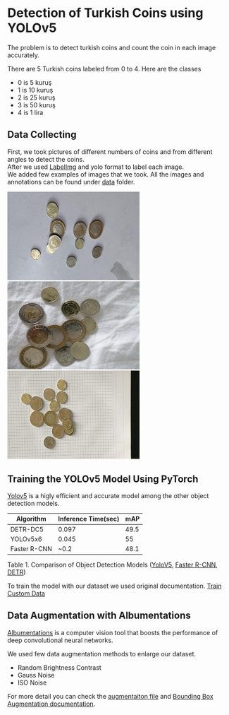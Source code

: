 # Detection of Turkish Coins using YOLOv5

The problem is to detect turkish coins and count the coin in each image accurately.<br>

There are 5 Turkish coins labeled from 0 to 4. Here are the classes<br>

* 0 is 5 kuruş <br>
* 1 is 10 kuruş <br>
* 2 is 25 kuruş <br>
* 3 is 50 kuruş <br>
* 4 is 1 lira <br>

## Data Collecting 
First, we took pictures of different numbers of coins and from different angles to detect the coins. <br>
After we used [LabelImg](https://github.com/heartexlabs/labelImg) and yolo format to label each image. <br>
We added few examples of images that we took. All the images and annotations can be found under [data](https://github.com/ynsgkturk/CoinDetectionProject/tree/main/data) folder. <br>

<p float="left">
  <img src="/data/train/images/IMG_000086.jpg" width="300" />
  <img src="/data/train/images/IMG_000178.jpg" width="300" /> 
  <img src="/data/train/images/IMG_000587.jpg" width="300" />
</p>

## Training the YOLOv5 Model Using PyTorch

[Yolov5](https://github.com/ultralytics/yolov5) is a higly efficient and accurate model among the other object detection models. 

| Algorithm     |  Inference Time(sec) | mAP |
| ------------- | ------------- | --------- |
| DETR-DC5 | 0.097  | 49.5 |
| YOLOv5x6  | 0.045  | 55 |
| Faster R-CNN | ~0.2 | 48.1 | 

Table 1. Comparison of Object Detection Models ([YoloV5](https://pytorch.org/hub/ultralytics_yolov5/), [Faster R-CNN](https://github.com/ShaoqingRen/faster_rcnn), [DETR](https://github.com/facebookresearch/detr))

To train the model with our dataset we used original documentation. [Train Custom Data](https://github.com/ultralytics/yolov5/wiki/Train-Custom-Data)

## Data Augmentation with Albumentations

[Albumentations](https://albumentations.ai/) is a computer vision tool that boosts the performance of deep convolutional neural networks.<br>

We used few data augmentation methods to enlarge our dataset.
* Random Brightness Contrast
* Gauss Noise 
* ISO Noise

For more detail you can check the [augmentaiton file](https://github.com/ynsgkturk/CoinDetectionProject/blob/main/data_augmentation.py) and [Bounding Box Augmentation documentation](https://albumentations.ai/docs/getting_started/bounding_boxes_augmentation/).
